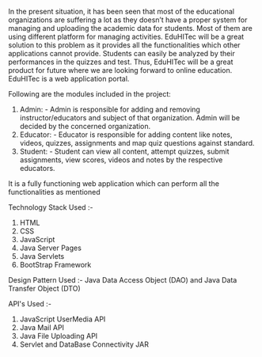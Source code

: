 In the present situation, it has been seen that most of the educational organizations are suffering a lot as they doesn’t have a proper system for managing and uploading the academic data for students. Most of them are using different platform for managing activities. EduHITec will be a great solution to this problem as it provides all the functionalities which other applications cannot provide. Students can easily be analyzed by their performances in the quizzes and test. Thus, EduHITec will be a great product for future where we are looking forward to online education. EduHITec is a web application portal. 

Following are the modules included in the project:
1.	Admin: - Admin is responsible for adding and removing instructor/educators and subject of that organization. Admin will be decided by the concerned organization.
2.	Educator: - Educator is responsible for adding content like notes, videos, quizzes, assignments and map quiz questions against standard.
3.	Student: -  Student can view all content, attempt quizzes, submit assignments, view scores, videos and notes by the respective educators.


It is a fully functioning web application which can perform all the functionalities as mentioned

Technology Stack Used :- 
1. HTML
2. CSS
3. JavaScript
4. Java Server Pages
5. Java Servlets
6. BootStrap Framework

Design Pattern Used :- Java Data Access Object (DAO) and Java Data Transfer Object (DTO)

API's Used :-
1. JavaScript UserMedia API
2. Java Mail API
3. Java File Uploading API
4. Servlet and DataBase Connectivity JAR
